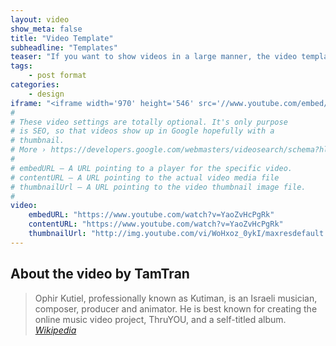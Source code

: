 ```yaml
---
layout: video
show_meta: false
title: "Video Template"
subheadline: "Templates"
teaser: "If you want to show videos in a large manner, the video template is the right choice."
tags:
    - post format
categories:
    - design
iframe: "<iframe width='970' height='546' src='//www.youtube.com/embed/YaoZvHcPgRk' frameborder='0' allowfullscreen></iframe>"
#
# These video settings are totally optional. It's only purpose
# is SEO, so that videos show up in Google hopefully with a 
# thumbnail.
# More › https://developers.google.com/webmasters/videosearch/schema?hl=en&rd=1
#
# embedURL – A URL pointing to a player for the specific video.
# contentURL – A URL pointing to the actual video media file
# thumbnailUrl – A URL pointing to the video thumbnail image file.
#
video:
    embedURL: "https://www.youtube.com/watch?v=YaoZvHcPgRk"
    contentURL: "https://www.youtube.com/watch?v=YaoZvHcPgRk"
    thumbnailUrl: "http://img.youtube.com/vi/WoHxoz_0ykI/maxresdefault.jpg"
---
```

<!--more-->

## About the video by TamTran

> Ophir Kutiel, professionally known as Kutiman, is an Israeli musician, composer, producer and animator. He is best known for creating the online music video project, ThruYOU, and a self-titled album. <cite>[Wikipedia](http://en.wikipedia.org/wiki/Kutiman)</cite>



<!--Source: [Kutiman – Thru You Too – »Give It Up«](https://www.youtube.com/watch?v=WoHxoz_0ykI)-->
